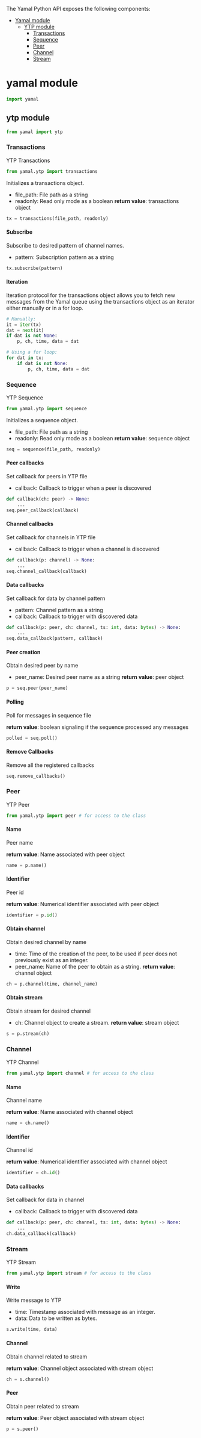 The Yamal Python API exposes the following components:

- [Yamal module](#yamal-module)
  - [YTP module](#ytp-module)
    - [Transactions](#transactions)
    - [Sequence](#sequence)
    - [Peer](#peer)
    - [Channel](#channel)
    - [Stream](#stream)

# yamal module
```python
import yamal
```

## ytp module

```python
from yamal import ytp
```

### Transactions

YTP Transactions

```python
from yamal.ytp import transactions
```

Initializes a transactions object. 

- file_path: File path as a string
- readonly: Read only mode as a boolean
**return value**: transactions object

```python
tx = transactions(file_path, readonly)
```

#### Subscribe

Subscribe to desired pattern of channel names.

- pattern: Subscription pattern as a string

```python
tx.subscribe(pattern)
```

#### Iteration

Iteration protocol for the transactions object allows you to fetch new messages from the Yamal queue using the transactions object as an iterator either manually or in a for loop.

```python
# Manually:
it = iter(tx)
dat = next(it)
if dat is not None:
    p, ch, time, data = dat

# Using a for loop:
for dat in tx:
    if dat is not None:
        p, ch, time, data = dat
```

### Sequence

YTP Sequence

```python
from yamal.ytp import sequence
```

Initializes a sequence object. 

- file_path: File path as a string
- readonly: Read only mode as a boolean
**return value**: sequence object

```python
seq = sequence(file_path, readonly)
```

#### Peer callbacks

Set callback for peers in YTP file

- callback: Callback to trigger when a peer is discovered

```python
def callback(ch: peer) -> None:
    ...
seq.peer_callback(callback)
```

#### Channel callbacks

Set callback for channels in YTP file

- callback: Callback to trigger when a channel is discovered

```python
def callback(p: channel) -> None:
    ...
seq.channel_callback(callback)
```

#### Data callbacks

Set callback for data by channel pattern

- pattern: Channel pattern as a string
- callback: Callback to trigger with discovered data

```python
def callback(p: peer, ch: channel, ts: int, data: bytes) -> None:
    ...
seq.data_callback(pattern, callback)
```

#### Peer creation

Obtain desired peer by name

- peer_name: Desired peer name as a string
**return value**: peer object

```python
p = seq.peer(peer_name)
```

#### Polling

Poll for messages in sequence file

**return value**: boolean signaling if the sequence processed any messages

```python
polled = seq.poll()
```

#### Remove Callbacks

Remove all the registered callbacks

```python
seq.remove_callbacks()
```

### Peer

YTP Peer

```python
from yamal.ytp import peer # for access to the class
```

#### Name

Peer name

**return value**: Name associated with peer object

```python
name = p.name()
```

#### Identifier

Peer id

**return value**: Numerical identifier associated with peer object

```python
identifier = p.id()
```

#### Obtain channel

Obtain desired channel by name

- time: Time of the creation of the peer, to be used if peer does not previously exist as an integer.
- peer_name: Name of the peer to obtain as a string.
**return value**: channel object

```python
ch = p.channel(time, channel_name)
```

#### Obtain stream

Obtain stream for desired channel

- ch: Channel object to create a stream.
**return value**: stream object

```python
s = p.stream(ch)
```

### Channel

YTP Channel

```python
from yamal.ytp import channel # for access to the class
```

#### Name

Channel name

**return value**: Name associated with channel object

```python
name = ch.name()
```

#### Identifier

Channel id

**return value**: Numerical identifier associated with channel object

```python
identifier = ch.id()
```

#### Data callbacks

Set callback for data in channel

- callback: Callback to trigger with discovered data

```python
def callback(p: peer, ch: channel, ts: int, data: bytes) -> None:
    ...
ch.data_callback(callback)
```

### Stream

YTP Stream

```python
from yamal.ytp import stream # for access to the class
```

#### Write

Write message to YTP

- time: Timestamp associated with message as an integer.
- data: Data to be written as bytes.

```python
s.write(time, data)
```

#### Channel

Obtain channel related to stream

**return value**: Channel object associated with stream object

```python
ch = s.channel()
```

#### Peer

Obtain peer related to stream

**return value**: Peer object associated with stream object

```python
p = s.peer()
```

